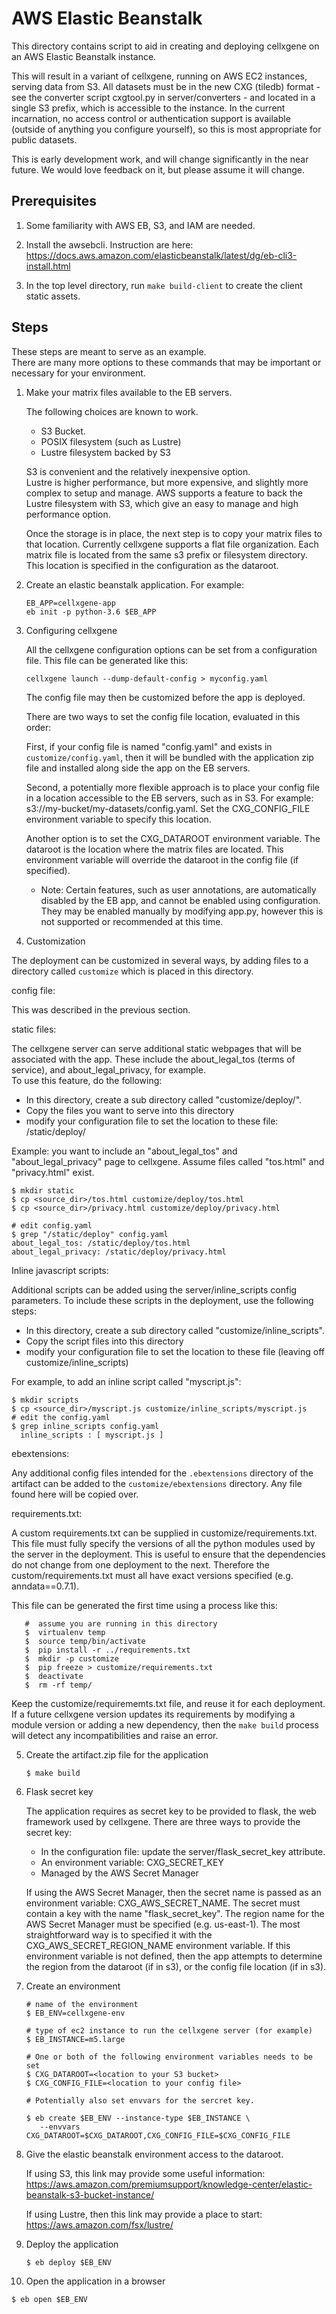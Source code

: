 # AWS Elastic Beanstalk 

This directory contains script to aid in creating and deploying cellxgene on
an AWS Elastic Beanstalk instance.

This will result in a variant of cellxgene, running on AWS EC2 instances, serving data from S3. 
All datasets must be in the new CXG (tiledb) format - see the converter script cxgtool.py 
in server/converters - and located in a single S3 prefix, which is accessible to the instance. 
In the current incarnation, no access control or authentication support is available 
(outside of anything you configure yourself), so this is most appropriate for public datasets.

This is early development work, and will change significantly in the near future. 
We would love feedback on it, but please assume it will change.

## Prerequisites

1. Some familiarity with AWS EB, S3, and IAM are needed.

2. Install the awsebcli.
Instruction are here:  
https://docs.aws.amazon.com/elasticbeanstalk/latest/dg/eb-cli3-install.html

3. In the top level directory, run ```make build-client``` to create the client static assets. 

## Steps

These steps are meant to serve as an example.  
There are many more options to these commands that may be important or necessary for your environment.

1. Make your matrix files available to the EB servers.

   The following choices are known to work.
   
   * S3 Bucket. 
   * POSIX filesystem (such as Lustre)
   * Lustre filesystem backed by S3
   
   S3 is convenient and the relatively inexpensive option.  
   Lustre is higher performance, but more expensive, and slightly more complex to setup and manage.
   AWS supports a feature to back the Lustre filesystem with S3, which give an easy to manage and high
   performance option.
    
   Once the storage is in place, the next step is to copy your matrix files to that location.
   Currently cellxgene supports a flat file organization.   Each matrix file is located from
   the same s3 prefix or filesystem directory.  This location is specified in the configuration as the dataroot.
   
2. Create an elastic beanstalk application.  For example:

    ```
    EB_APP=cellxgene-app
    eb init -p python-3.6 $EB_APP
    ```

3. Configuring cellxgene

   All the cellxgene configuration options can be set from a configuration file.
   This file can be generated like this:
   
   ```cellxgene launch --dump-default-config > myconfig.yaml```
   
   The config file may then be customized before the app is deployed.
   
   There are two ways to set the config file location, evaluated in this order:
   
   First, if your config file is named "config.yaml" and exists in `customize/config.yaml`, 
   then it will be bundled with the application zip file and installed along 
   side the app on the EB servers. 
   
   Second, a potentially more flexible approach is to place your config file in a location accessible to the EB 
   servers, such as in S3.  For example:  s3://my-bucket/my-datasets/config.yaml.
   Set the CXG_CONFIG_FILE environment variable to specify this location.  
   
   Another option is to set the CXG_DATAROOT environment variable.  The dataroot 
   is the location where the matrix files are located. 
   This environment variable will override the dataroot in the config file (if specified).
   
   - Note:  Certain features, such as user annotations, are automatically disabled by the EB app,
   and cannot be enabled using configuration.  They may be enabled manually by modifying app.py, however
   this is not supported or recommended at this time.
   
4. Customization

The deployment can be customized in several ways, by adding files to a directory called
`customize` which is placed in this directory.
 
config file: 

This was described in the previous section.  

static files: 

The cellxgene server can serve additional static webpages that will be associated with the app.
These include the about_legal_tos (terms of service), and about_legal_privacy, for example.  
To use this feature, do the following:

   * In this directory, create a sub directory called "customize/deploy/".  
   * Copy the files you want to serve into this directory
   * modify your configuration file to set the location to these file:  /static/deploy/<filename>

   Example:  you want to include an "about_legal_tos" and "about_legal_privacy" page to cellxgene.
   Assume files called "tos.html" and "privacy.html" exist.

   ```
   $ mkdir static
   $ cp <source_dir>/tos.html customize/deploy/tos.html
   $ cp <source_dir>/privacy.html customize/deploy/privacy.html

   # edit config.yaml
   $ grep "/static/deploy" config.yaml
   about_legal_tos: /static/deploy/tos.html
   about_legal_privacy: /static/deploy/privacy.html
   ```

Inline javascript scripts:

Additional scripts can be added using the server/inline_scripts config parameters.
To include these scripts in the deployment, use the following steps:

   * In this directory, create a sub directory called "customize/inline_scripts".  
   * Copy the script files into this directory
   * modify your configuration file to set the location to these file (leaving off customize/inline_scripts)

   For example, to add an inline script called "myscript.js":
   
   ```
   $ mkdir scripts
   $ cp <source_dir>/myscript.js customize/inline_scripts/myscript.js
   # edit the config.yaml
   $ grep inline_scripts config.yaml
     inline_scripts : [ myscript.js ]
   ```

ebextensions:

Any additional config files intended for the `.ebextensions` directory of the artifact can be added
to the `customize/ebextensions` directory.  Any file found here will be copied over.

requirements.txt:

A custom requirements.txt can be supplied in customize/requirements.txt.   
This file must fully specify the versions of all the python modules used by the server in the deployment.
This is useful to ensure that the dependencies do not change from one deployment to the next.
Therefore the custom/requirements.txt must all have exact versions specified (e.g. anndata==0.7.1).

This file can be generated the first time using a process like this:
```
   #  assume you are running in this directory
   $  virtualenv temp
   $  source temp/bin/activate
   $  pip install -r ../requirements.txt 
   $  mkdir -p customize
   $  pip freeze > customize/requirements.txt
   $  deactivate
   $  rm -rf temp/
```
 
Keep the customize/requirememts.txt file, and reuse it for each deployment. 
If a future cellxgene version updates its requirements by modifying a module version 
or adding a new dependency, then the `make build` process will detect any 
incompatibilities and raise an error. 

5. Create the artifact.zip file for the application

   ```
   $ make build
   ```
    
6. Flask secret key

   The application requires as secret key to be provided to flask, the web framework used by cellxgene.
   There are three ways to provide the secret key:
   
   - In the configuration file:  update the server/flask_secret_key attribute.
   - An environment variable:  CXG_SECRET_KEY
   - Managed by the AWS Secret Manager
   
   If using the AWS Secret Manager, then the secret name is passed as an environment variable:  CXG_AWS_SECRET_NAME.
   The secret must contain a key with the name "flask_secret_key".
   The region name for the AWS Secret Manager must be specified (e.g. us-east-1).
   The most straightforward way is to specified it with the CXG_AWS_SECRET_REGION_NAME environment variable.
   If this environment variable is not defined, then the app attempts to determine the region from the 
   dataroot (if in s3), or the config file location (if in s3).
   
   
7. Create an environment

    ```
    # name of the environment
    $ EB_ENV=cellxgene-env
   
    # type of ec2 instance to run the cellxgene server (for example)
    $ EB_INSTANCE=m5.large 
   
    # One or both of the following environment variables needs to be set
    $ CXG_DATAROOT=<location to your S3 bucket>
    $ CXG_CONFIG_FILE=<location to your config file>
  
    # Potentially also set envvars for the sercret key.
   
    $ eb create $EB_ENV --instance-type $EB_INSTANCE \
       --envvars CXG_DATAROOT=$CXG_DATAROOT,CXG_CONFIG_FILE=$CXG_CONFIG_FILE
    ```

8. Give the elastic beanstalk environment access to the dataroot. 

    If using S3, this link may provide some useful information:
    https://aws.amazon.com/premiumsupport/knowledge-center/elastic-beanstalk-s3-bucket-instance/
    
    If using Lustre, then this link may provide a place to start:
    https://aws.amazon.com/fsx/lustre/
    
9. Deploy the application

    ```
    $ eb deploy $EB_ENV 
    ```
   
10. Open the application in a browser

   ```
   $ eb open $EB_ENV
   ```
